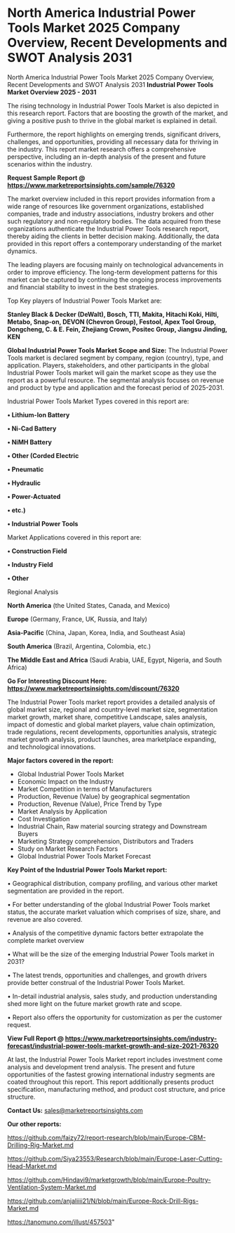 # North America Industrial Power Tools Market 2025 Company Overview, Recent Developments and SWOT Analysis 2031
North America Industrial Power Tools Market 2025 Company Overview, Recent Developments and SWOT Analysis 2031
<Strong> Industrial Power Tools Market Overview 2025 - 2031</strong>

The rising technology in Industrial Power Tools Market is also depicted in this research report. Factors that are boosting the growth of the market, and giving a positive push to thrive in the global market is explained in detail.

Furthermore, the report highlights on emerging trends, significant drivers, challenges, and opportunities, providing all necessary data for thriving in the industry. This report market research offers a comprehensive perspective, including an in-depth analysis of the present and future scenarios within the industry.

<strong>Request Sample Report @ <a href=https://www.marketreportsinsights.com/sample/76320>https://www.marketreportsinsights.com/sample/76320</a></strong>

The market overview included in this report provides information from a wide range of resources like government organizations, established companies, trade and industry associations, industry brokers and other such regulatory and non-regulatory bodies. The data acquired from these organizations authenticate the Industrial Power Tools research report, thereby aiding the clients in better decision making. Additionally, the data provided in this report offers a contemporary understanding of the market dynamics.

The leading players are focusing mainly on technological advancements in order to improve efficiency. The long-term development patterns for this market can be captured by continuing the ongoing process improvements and financial stability to invest in the best strategies.

Top Key players of Industrial Power Tools Market are:

<strong>Stanley Black & Decker (DeWalt), Bosch, TTI, Makita, Hitachi Koki, Hilti, Metabo, Snap-on, DEVON (Chevron Group), Festool, Apex Tool Group, Dongcheng, C. & E. Fein, Zhejiang Crown, Positec Group, Jiangsu Jinding, KEN</strong>

<strong><b>Global Industrial Power Tools Market Scope and Size:</b></strong>
The Industrial Power Tools market is declared segment by company, region (country), type, and application. Players, stakeholders, and other participants in the global Industrial Power Tools market will gain the market scope as they use the report as a powerful resource. The segmental analysis focuses on revenue and product by type and application and the forecast period of 2025-2031.

Industrial Power Tools Market Types covered in this report are:

<strong>• Lithium-Ion Battery

• Ni-Cad Battery

• NiMH Battery

• Other (Corded Electric

• Pneumatic

• Hydraulic

• Power-Actuated

• etc.)

• Industrial Power Tools</strong>

Market Applications covered in this report are:

<strong>• Construction Field

• Industry Field

• Other</strong> 

Regional Analysis

<strong>North America</strong> (the United States, Canada, and Mexico)

<strong>Europe</strong> (Germany, France, UK, Russia, and Italy)

<strong>Asia-Pacific</strong> (China, Japan, Korea, India, and Southeast Asia)

<strong>South America</strong> (Brazil, Argentina, Colombia, etc.)

<strong>The Middle East and Africa</strong> (Saudi Arabia, UAE, Egypt, Nigeria, and South Africa)

<strong>Go For Interesting Discount Here: <a href=https://www.marketreportsinsights.com/discount/76320>https://www.marketreportsinsights.com/discount/76320</a></strong>

The Industrial Power Tools market report provides a detailed analysis of global market size, regional and country-level market size, segmentation market growth, market share, competitive Landscape, sales analysis, impact of domestic and global market players, value chain optimization, trade regulations, recent developments, opportunities analysis, strategic market growth analysis, product launches, area marketplace expanding, and technological innovations.

<strong><b>Major factors covered in the report:</b></strong>
<ul>
  <li>Global Industrial Power Tools Market </li>
  <li>Economic Impact on the Industry</li>
  <li>Market Competition in terms of Manufacturers</li>
  <li>Production, Revenue (Value) by geographical segmentation</li>
  <li>Production, Revenue (Value), Price Trend by Type</li>
  <li>Market Analysis by Application</li>
  <li>Cost Investigation</li>
  <li>Industrial Chain, Raw material sourcing strategy and Downstream Buyers</li>
  <li>Marketing Strategy comprehension, Distributors and Traders</li>
  <li>Study on Market Research Factors</li>
  <li>Global Industrial Power Tools Market Forecast</li>
</ul>

<strong><b>Key Point of the Industrial Power Tools Market report:</b></strong>

• Geographical distribution, company profiling, and various other market segmentation are provided in the report.

• For better understanding of the global Industrial Power Tools market status, the accurate market valuation which comprises of size, share, and revenue are also covered.

• Analysis of the competitive dynamic factors better extrapolate the complete market overview

• What will be the size of the emerging Industrial Power Tools market in 2031?

• The latest trends, opportunities and challenges, and growth drivers provide better construal of the Industrial Power Tools Market.

• In-detail industrial analysis, sales study, and production understanding shed more light on the future market growth rate and scope.

• Report also offers the opportunity for customization as per the customer request.

<strong><b>View Full Report @ <a href=https://www.marketreportsinsights.com/industry-forecast/industrial-power-tools-market-growth-and-size-2021-76320>https://www.marketreportsinsights.com/industry-forecast/industrial-power-tools-market-growth-and-size-2021-76320</a></b></strong>


At last, the Industrial Power Tools Market report includes investment come analysis and development trend analysis. The present and future opportunities of the fastest growing international industry segments are coated throughout this report. This report additionally presents product specification, manufacturing method, and product cost structure, and price structure.

<strong>Contact Us:</strong>
sales@marketreportsinsights.com

<strong>Our other reports:</strong>

<a href=https://github.com/faizy72/report-research/blob/main/Europe-CBM-Drilling-Rig-Market.md>https://github.com/faizy72/report-research/blob/main/Europe-CBM-Drilling-Rig-Market.md</a>

<a href=https://github.com/Siya23553/Research/blob/main/Europe-Laser-Cutting-Head-Market.md>https://github.com/Siya23553/Research/blob/main/Europe-Laser-Cutting-Head-Market.md</a>

<a href=https://github.com/Hindavi9/marketgrowth/blob/main/Europe-Poultry-Ventilation-System-Market.md>https://github.com/Hindavi9/marketgrowth/blob/main/Europe-Poultry-Ventilation-System-Market.md</a>

<a href=https://github.com/anjaliiii21/N/blob/main/Europe-Rock-Drill-Rigs-Market.md>https://github.com/anjaliiii21/N/blob/main/Europe-Rock-Drill-Rigs-Market.md</a>

<a href=https://tanomuno.com/illust/457503>https://tanomuno.com/illust/457503</a>"
